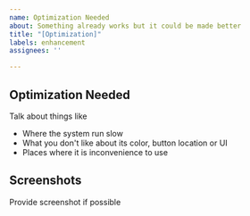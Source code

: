 ```yaml
---
name: Optimization Needed
about: Something already works but it could be made better
title: "[Optimization]"
labels: enhancement
assignees: ''

---
```


## Optimization Needed
Talk about things like
- Where the system run slow
- What you don't like about its color, button location or UI
- Places where it is inconvenience to use

## Screenshots
Provide screenshot if possible
